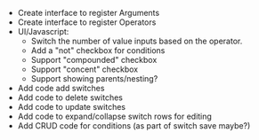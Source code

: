 * Create interface to register Arguments
* Create interface to register Operators
* UI/Javascript:
    * Switch the number of value inputs based on the operator.
    * Add a "not" checkbox for conditions
    * Support "compounded" checkbox
    * Support "concent" checkbox
    * Support showing parents/nesting?
* Add code add switches
* Add code to delete switches
* Add code to update switches
* Add code to expand/collapse switch rows for editing
* Add CRUD code for conditions (as part of switch save maybe?)
